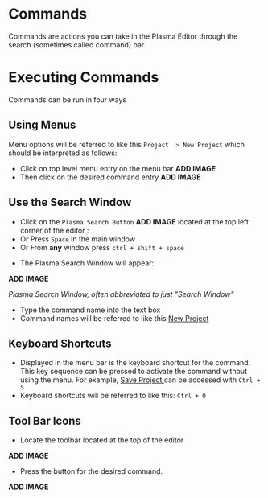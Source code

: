 # Commands

Commands are actions you can take in the Plasma Editor through the search (sometimes called command) bar.

# Executing Commands

Commands can be run in four ways

## Using Menus
Menu options will be referred to like this `Project  > New Project` which should be interpreted as follows:

- Click on top level menu entry on the menu bar
**ADD IMAGE**
- Then click on the desired command entry
**ADD IMAGE**


## Use the Search Window

 - Click on the `Plasma Search Button` **ADD IMAGE**
 located at the top left corner of the editor :
 - Or Press `Space` in the main window
 - Or From **any** window press `ctrl + shift + space`

* The Plasma Search Window will appear:


**ADD IMAGE**


*Plasma Search Window, often abbreviated to just "Search Window"*

* Type the command name into the text box
* Command names will be referred to like this [ New Project ](https://plasmaengine.github.io/PlasmaDocs/Plasma1/C++/code_reference/command_reference.md#newproject)

## Keyboard Shortcuts


* Displayed in the menu bar is the keyboard shortcut for the command. This key sequence 
 can be pressed to activate the command without using the menu. For example, [ Save Project ](https://plasmaengine.github.io/PlasmaDocs/Plasma1/C++/code_reference/command_reference.md#saveproject) can be accessed with `Ctrl + S`
* Keyboard shortcuts will be referred to like this: `Ctrl + O`

## Tool Bar Icons


* Locate the toolbar located at the top of the editor


**ADD IMAGE**

* Press the button for the desired command. 


**ADD IMAGE**

 

 